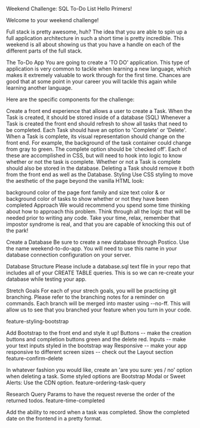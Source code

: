 Weekend Challenge: SQL To-Do List
Hello Primers!

Welcome to your weekend challenge!

Full stack is pretty awesome, huh? The idea that you are able to spin up a full application architecture in such a short time is pretty incredible. This weekend is all about showing us that you have a handle on each of the different parts of the full stack.

The To-Do App
You are going to create a 'TO DO' application. This type of application is very common to tackle when learning a new language, which makes it extremely valuable to work through for the first time. Chances are good that at some point in your career you will tackle this again while learning another language.

Here are the specific components for the challenge:

Create a front end experience that allows a user to create a Task.
When the Task is created, it should be stored inside of a database (SQL)
Whenever a Task is created the front end should refresh to show all tasks that need to be completed.
Each Task should have an option to 'Complete' or 'Delete'.
When a Task is complete, its visual representation should change on the front end. For example, the background of the task container could change from gray to green. The complete option should be 'checked off'. Each of these are accomplished in CSS, but will need to hook into logic to know whether or not the task is complete.
Whether or not a Task is complete should also be stored in the database.
Deleting a Task should remove it both from the front end as well as the Database.
Styling
Use CSS styling to move the aesthetic of the page beyond the vanilla HTML look:

background color of the page
font family and size
text color & or background color of tasks to show whether or not they have been completed
Approach
We would recommend you spend some time thinking about how to approach this problem. Think through all the logic that will be needed prior to writing any code. Take your time, relax, remember that impostor syndrome is real, and that you are capable of knocking this out of the park!

Create a Database
Be sure to create a new database through Postico. Use the name weekend-to-do-app. You will need to use this name in your database connection configuration on your server.

Database Structure
Please include a database.sql text file in your repo that includes all of your CREATE TABLE queries. This is so we can re-create your database while testing your app.

Stretch Goals
For each of your strech goals, you will be practicing git branching. Please refer to the branching notes for a reminder on commands. Each branch will be merged into master using --no-ff. This will allow us to see that you branched your feature when you turn in your code.

feature-styling-bootstrap

Add Bootstrap to the front end and style it up!
Buttons -- make the creation buttons and completion buttons green and the delete red.
Inputs -- make your text inputs styled in the bootstrap way
Responsive -- make your app responsive to different screen sizes -- check out the Layout section
feature-confirm-delete

In whatever fashion you would like, create an 'are you sure: yes / no' option when deleting a task.
Some styled options are Bootstrap Modal or Sweet Alerts: Use the CDN option.
feature-ordering-task-query

Research Query Params to have the request reverse the order of the returned todos.
feature-time-completed

Add the ability to record when a task was completed. Show the completed date on the frontend in a pretty format.
